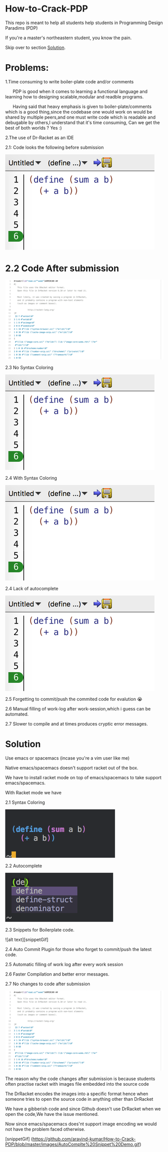 # How-to-Crack-PDP
This repo is meant to help all students help students in Programming Design Paradims (PDP)

If you're a master's northeastern student, you know the pain.

Skip over to section [Solution](#Solution).

# Problems:

1.Time consuming to write boiler-plate code and/or comments

&nbsp;&nbsp;&nbsp;&nbsp;&nbsp;&nbsp;PDP is good when it comes to learning a functional language and learning how to designing scalable,modular and readble programs.

&nbsp;&nbsp;&nbsp;&nbsp;&nbsp;&nbsp;Having said that heavy emphasis is given to boiler-plate/comments which is a good thing,since the codebase one would work on would be shared by multiple peers,and one must write code which is readable and debugable by others,I understand that it's time consuming, Can we get the best of both worlds ? Yes :) 

2.The use of Dr-Racket as an IDE

2.1: Code looks the following before submission

![alt text][beforeSubmission]

# <a name="After Submission"></a>2.2 Code After submission

![alt text][afterSubmission]

2.3 No Syntax Coloring

![alt text][nosyntaxHighlihting]

2.4 With Syntax Coloring

![alt text][nosyntaxHighlihting]

2.4 Lack of autocomplete

![alt text][nosyntaxHighlihting]

2.5 Forgetting to commit/push the commited code for evalution :sob:

2.6 Manual filling of work-log after work-session,which i guess can be automated.

2.7 Slower to compile and at times produces cryptic error messages.

# <a name="Solution"></a>Solution

Use emacs or spacemacs (incase you're a vim user like me)

Native emacs/spacemacs doesn't support racket out of the box.

We have to install racket mode on top of emacs/spacemacs to take support emacs/spacemacs.

With Racket mode we have 

2.1 Syntax Coloring

![alt text][withsyntaxHighlihting]

2.2 Autocomplete

![alt text][autoComplete]

2.3 Snippets for Boilerplate code.

![alt text][snippetGif]

2.4 Auto Commit Plugin for those who forget to commit/push the latest code.

2.5 Automatic filling of work log after every work session

2.6 Faster Compilation and better error messages.

2.7 No changes to code after submission 

![alt text][afterSubmission]

The reason why the code changes after submission is because students often practise racket with images file embedded into the source code

The DrRacket encodes the images into a specific format hence when someone tries to open the source code in anything other than DrRacket

We have a gibberish code and since Github doesn't use DrRacket when we open the code,We have the issue mentioned.

Now since emacs/spacemacs does'nt support image encoding we would not have the problem faced otherwise.

[beforeSubmission]: https://github.com/aravind-kumar/How-to-Crack-PDP/blob/master/images/no%20syntax%20coloring.png

[afterSubmission]:  https://github.com/aravind-kumar/How-to-Crack-PDP/blob/master/images/after%20submission.png

[autoComplete]: https://github.com/aravind-kumar/How-to-Crack-PDP/blob/master/images/Autocomplete_new.png

[nosyntaxHighlihting]: https://github.com/aravind-kumar/How-to-Crack-PDP/blob/master/images/no%20syntax%20coloring.png
 
[withsyntaxHighlihting]: https://github.com/aravind-kumar/How-to-Crack-PDP/blob/master/images/syntax%20coloring.png
 
[snippetGif] (https://github.com/aravind-kumar/How-to-Crack-PDP/blob/master/images/AutoComplte%20Snippet%20Demo.gif)


